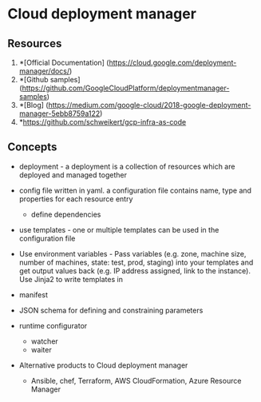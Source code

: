 # Cloud deployment manager

## Resources
1. *[Official Documentation] (https://cloud.google.com/deployment-manager/docs/)
2. *[Github samples] (https://github.com/GoogleCloudPlatform/deploymentmanager-samples)
3. *[Blog] (https://medium.com/google-cloud/2018-google-deployment-manager-5ebb8759a122)
4. *https://github.com/schweikert/gcp-infra-as-code


## Concepts
- deployment - a deployment is a collection of resources which are deployed and managed together
- config file written in yaml. a configuration file contains name, type and properties for each resource entry
  - define dependencies
- use templates - one or multiple templates can be used in the configuration file
- Use environment variables - Pass variables (e.g. zone, machine size, number of machines, state: test, prod, staging) into your templates and get output values back (e.g. IP address assigned, link to the instance). Use Jinja2 to write templates in 
- manifest
- JSON schema for defining and constraining parameters
- runtime configurator
  - watcher
  - waiter
  
- Alternative products to Cloud deployment manager
  - Ansible, chef, Terraform, AWS CloudFormation, Azure Resource Manager
